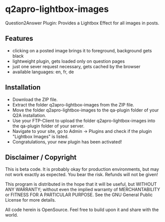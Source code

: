 # q2apro-lightbox-images
Question2Answer Plugin: Provides a Lightbox Effect for all images in posts.

## Features

- clicking on a posted image brings it to foreground, background gets black
- lightweight plugin, gets loaded only on question pages
- just one sever request necessary, gets cached by the browser
- available languages: en, fr, de

## Installation

- Download the ZIP file.
- Extract the folder q2apro-lightbox-images from the ZIP file.
- Move the folder q2apro-lightbox-images to the qa-plugin folder of your Q2A installation.
- Use your FTP-Client to upload the folder q2apro-lightbox-images into the qa-plugin folder of your server.
- Navigate to your site, go to Admin -> Plugins and check if the plugin "Lightbox Images" is listed.
- Congratulations, your new plugin has been activated!

## Disclaimer / Copyright ##

This is beta code. It is probably okay for production environments, but may not work exactly as expected. 
You bear the risk. Refunds will not be given!

This program is distributed in the hope that it will be useful, but WITHOUT ANY WARRANTY; 
without even the implied warranty of MERCHANTABILITY or FITNESS FOR A PARTICULAR PURPOSE. 
See the GNU General Public License for more details.

All code herein is OpenSource. Feel free to build upon it and share with the world.
